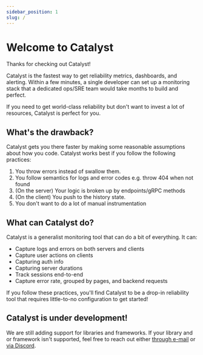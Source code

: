 ```yaml
---
sidebar_position: 1
slug: /
---
```


# Welcome to Catalyst

Thanks for checking out Catalyst!

Catalyst is the fastest way to get reliability metrics, dashboards, and alerting. Within a few minutes, a single developer can set up a monitoring stack that a dedicated ops/SRE team would take months to build and perfect.

If you need to get world-class reliability but don't want to invest a lot of resources, Catalyst is perfect for you.

## What's the drawback?

Catalyst gets you there faster by making some reasonable assumptions about how you code. Catalyst works best if you follow the following practices:

1. You throw errors instead of swallow them.
1. You follow semantics for logs and error codes e.g. throw 404 when not found
1. (On the server) Your logic is broken up by endpoints/gRPC methods
1. (On the client) You push to the history state.
1. You don't want to do a lot of manual instrumentation

## What can Catalyst do?

Catalyst is a generalist monitoring tool that can do a bit of everything. It can:

- Capture logs and errors on both servers and clients
- Capture user actions on clients
- Capturing auth info
- Capturing server durations
- Track sessions end-to-end
- Capture error rate, grouped by pages, and backend requests

If you follow these practices, you'll find Catalyst to be a drop-in reliability tool that requires little-to-no configuration to get started!

## Catalyst is under development!

We are still adding support for libraries and frameworks. If your library and or framework isn't supported, feel free to reach out either [through e-mail](mailto:bill@privium.xyz) or [via Discord](https://discord.gg/YQZy4SXzmX).
